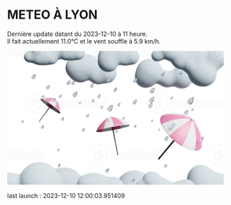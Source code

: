 # METEO À LYON

Dernière update datant du 2023-12-10 à 11 heure.  
Il fait actuellement 11.0°C et le vent souffle à 5.9 km/h.      

![](./.github/rain.png)

last launch : 2023-12-10 12:00:03.951409
